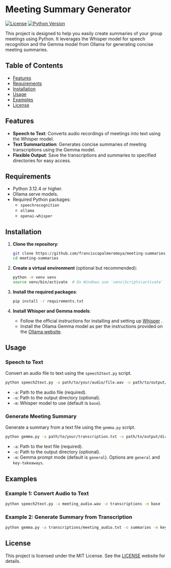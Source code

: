 # Meeting Summary Generator

[![License](https://img.shields.io/badge/license-MIT-blue.svg)](https://opensource.org/licenses/MIT)
[![Python Version](https://img.shields.io/badge/python-%3E%3D3.12-blue.svg)](https://www.python.org/downloads/release)


This project is designed to help you easily create summaries of your group meetings using Python. It leverages the Whisper model for speech recognition and the Gemma model from Ollama for generating concise meeting summaries.

## Table of Contents

- [Features](#features)
- [Requirements](#requirements)
- [Installation](#installation)
- [Usage](#usage)
- [Examples](#examples)
- [License](#license)

## Features

- **Speech to Text**: Converts audio recordings of meetings into text using the Whisper model.
- **Text Summarization**: Generates concise summaries of meeting transcriptions using the Gemma model.
- **Flexible Output**: Save the transcriptions and summaries to specified directories for easy access.

## Requirements

- Python 3.12.4 or higher.
- Ollama serve models.
- Required Python packages:
  - `speechrecognition`
  - `ollama`
  - `openai-whisper`

## Installation

1. **Clone the repository**:
    ```sh
    git clone https://github.com/franciscopalmeromoya/meeting-summaries.git
    cd meeting-summaries
    ```

2. **Create a virtual environment** (optional but recommended):
    ```sh
    python -m venv venv
    source venv/bin/activate  # On Windows use `venv\Scripts\activate`
    ```

3. **Install the required packages**:
    ```sh
    pip install -r requirements.txt
    ```

4. **Install Whisper and Gemma models**:
    - Follow the official instructions for installing and setting up [Whisper](https://github.com/openai/whisper) .
    - Install the Ollama Gemma model as per the instructions provided on the [Ollama website](https://ollama.com/).

## Usage

### Speech to Text

Convert an audio file to text using the `speech2text.py` script.

```sh
python speech2text.py -a path/to/your/audio/file.wav -o path/to/output/directory -m base
```

- `-a`: Path to the audio file (required).
- `-o`: Path to the output directory (optional).
- `-m`: Whisper model to use (default is `base`).

### Generate Meeting Summary

Generate a summary from a text file using the `gemma.py` script.

```sh
python gemma.py -a path/to/your/transcription.txt -o path/to/output/directory -m general
```

- `-a`: Path to the text file (required).
- `-o`: Path to the output directory (optional).
- `-m`: Gemma prompt mode (default is `general`). Options are `general` and `key-takeaways`.

## Examples

### Example 1: Convert Audio to Text

```sh
python speech2text.py -a meeting_audio.wav -o transcriptions -m base
```

### Example 2: Generate Summary from Transcription

```sh
python gemma.py -a transcriptions/meeting_audio.txt -o summaries -m key-takeaways
```

## License

This project is licensed under the MIT License. See the [LICENSE](https://opensource.org/license/MIT) website for details.
